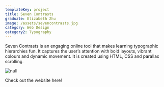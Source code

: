 ```yaml
---
templateKey: project
title: Seven Contrasts
graduate: Elizabeth Zhu
image: /assets/sevencontrasts.jpg
category: Web Design
category2: Typography
---
```

Seven Contrasts is an engaging online tool that makes learning typographic hierarchies fun. It captures the user’s attention with bold layouts, vibrant colours and dynamic movement. It is created using HTML, CSS and parallax scrolling.

![null](/assets/sevencontrasts_2.jpg)

Check out the website here!

